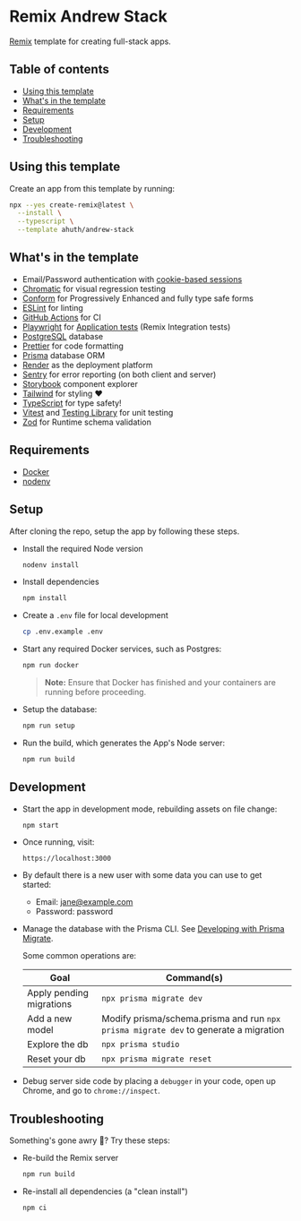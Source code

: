 # Remix Andrew Stack

<!-- DELETE-START -->
[Remix](https://remix.run) template for creating full-stack apps.
<!-- DELETE-END -->

## Table of contents

<!-- DELETE-START -->
- [Using this template](#using-this-template)
- [What's in the template](#what-s-in-the-template)<!-- DELETE-END -->
- [Requirements](#requirements)
- [Setup](#setup)
- [Development](#development)
- [Troubleshooting](#troubleshooting)

<!-- DELETE-START -->
## Using this template

Create an app from this template by running:

```sh
npx --yes create-remix@latest \
  --install \
  --typescript \
  --template ahuth/andrew-stack
```

## What's in the template

- Email/Password authentication with [cookie-based sessions](https://remix.run/docs/en/v1/api/remix#createcookiesessionstorage)
- [Chromatic](https://www.chromatic.com/) for visual regression testing
- [Conform](https://conform.guide/) for Progressively Enhanced and fully type safe forms
- [ESLint](https://eslint.org) for linting
- [GitHub Actions](https://github.com/features/actions) for CI
- [Playwright](https://playwright.dev/) for [Application tests](/tests/application/README.md) (Remix Integration tests)
- [PostgreSQL](https://www.postgresql.org/) database
- [Prettier](https://prettier.io) for code formatting
- [Prisma](https://prisma.io) database ORM
- [Render](https://render.com) as the deployment platform
- [Sentry](https://docs.sentry.io/platforms/javascript/guides/remix/) for error reporting (on both client and server)
- [Storybook](https://storybook.js.org/) component explorer
- [Tailwind](https://tailwindcss.com/) for styling ❤️
- [TypeScript](https://typescriptlang.org) for type safety!
- [Vitest](https://vitest.dev) and [Testing Library](https://testing-library.com) for unit testing
- [Zod](https://zod.dev/) for Runtime schema validation
<!-- DELETE-END -->

## Requirements

- [Docker](https://www.docker.com/)
- [nodenv](https://github.com/nodenv/nodenv)

## Setup

After cloning the repo, setup the app by following these steps.

- Install the required Node version

  ```sh
  nodenv install
  ```

- Install dependencies

  ```sh
  npm install
  ```

- Create a `.env` file for local development

  ```sh
  cp .env.example .env
  ```

- Start any required Docker services, such as Postgres:

  ```sh
  npm run docker
  ```

  > **Note:** Ensure that Docker has finished and your containers are running before proceeding.

- Setup the database:

  ```sh
  npm run setup
  ```

- Run the build, which generates the App's Node server:

  ```sh
  npm run build
  ```

## Development

- Start the app in development mode, rebuilding assets on file change:

  ```sh
  npm start
  ```

- Once running, visit:

  ```
  https://localhost:3000
  ```

- By default there is a new user with some data you can use to get started:
  - Email: jane@example.com
  - Password: password

- Manage the database with the Prisma CLI. See [Developing with Prisma Migrate](https://www.prisma.io/docs/guides/database/developing-with-prisma-migrate).

  Some common operations are:

  | Goal | Command(s) |
  | ---- | ---------- |
  | Apply pending migrations | `npx prisma migrate dev` |
  | Add a new model | Modify prisma/schema.prisma and run `npx prisma migrate dev` to generate a migration |
  | Explore the db | `npx prisma studio` |
  | Reset your db | `npx prisma migrate reset` |

- Debug server side code by placing a `debugger` in your code, open up Chrome, and go to `chrome://inspect`.

## Troubleshooting

Something's gone awry 🤨? Try these steps:

- Re-build the Remix server

  ```sh
  npm run build
  ```

- Re-install all dependencies (a "clean install")

  ```sh
  npm ci
  ```
